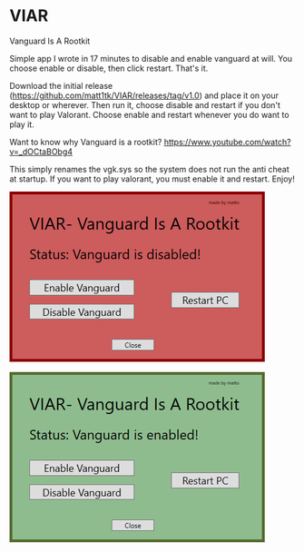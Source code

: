 # VIAR
Vanguard Is A Rootkit

Simple app I wrote in 17 minutes to disable and enable vanguard at will. You choose enable or disable, then click restart. That's it. 

Download the initial release (https://github.com/matt1tk/VIAR/releases/tag/v1.0) and place it on your desktop or wherever. Then run it, choose disable and restart if you don't want to play Valorant. Choose enable and restart whenever you do want to play it. 

Want to know why Vanguard is a rootkit? https://www.youtube.com/watch?v=_dOCtaBObg4

This simply renames the vgk.sys so the system does not run the anti cheat at startup. If you want to play valorant, you must enable it and restart. Enjoy!


![Disabled](download.png)

![Enabled](enabled.png)
